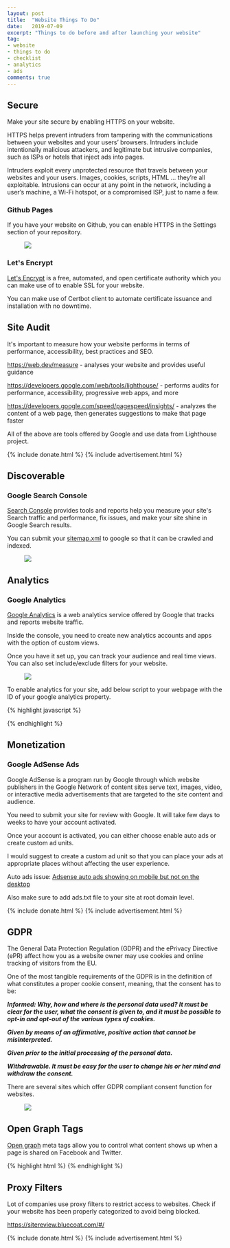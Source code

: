 ```yaml
---
layout: post
title:  "Website Things To Do"
date:   2019-07-09
excerpt: "Things to do before and after launching your website"
tag:
- website
- things to do
- checklist
- analytics
- ads
comments: true
---
```


## Secure

Make your site secure by enabling HTTPS on your website. 

HTTPS helps prevent intruders from tampering with the communications between your websites and your users’ browsers. Intruders include intentionally malicious attackers, and legitimate but intrusive companies, such as ISPs or hotels that inject ads into pages.

Intruders exploit every unprotected resource that travels between your websites and your users. Images, cookies, scripts, HTML … they’re all exploitable. Intrusions can occur at any point in the network, including a user’s machine, a Wi-Fi hotspot, or a compromised ISP, just to name a few.

### Github Pages

If you have your website on Github, you can enable HTTPS in the Settings section of your repository.

<figure class="half">
	<a href="{{ site.url }}/assets/img/2019/07/github-pages-https.png"><img src="{{ site.url }}/assets/img/2019/07/github-pages-https.png"></a>
</figure>

### Let's Encrypt

[Let's Encrypt](https://letsencrypt.org/) is a free, automated, and open certificate authority which you can make use of to enable SSL for your website.

You can make use of Certbot client to automate certificate issuance and installation with no downtime.

<script src="https://gist.github.com/HarshadRanganathan/9e6cf316239ccc9d8386999780c03ae4.js"></script>

## Site Audit

It's important to measure how your website performs in terms of performance, accessibility, best practices and SEO.

<https://web.dev/measure> - analyses your website and provides useful guidance

<https://developers.google.com/web/tools/lighthouse/> - performs audits for performance, accessibility, progressive web apps, and more

<https://developers.google.com/speed/pagespeed/insights/> - analyzes the content of a web page, then generates suggestions to make that page faster

All of the above are tools offered by Google and use data from Lighthouse project.

{% include donate.html %}
{% include advertisement.html %}

## Discoverable

### Google Search Console

[Search Console](https://search.google.com/search-console/about) provides tools and reports help you measure your site's Search traffic and performance, fix issues, and make your site shine in Google Search results.

You can submit your [sitemap.xml](https://en.wikipedia.org/wiki/Sitemaps) to google so that it can be crawled and indexed.

<figure>
	<a href="{{ site.url }}/assets/img/2019/07/google-search-console-sitemaps.png"><img src="{{ site.url }}/assets/img/2019/07/google-search-console-sitemaps.png"></a>
</figure>

## Analytics

### Google Analytics

[Google Analytics](https://analytics.google.com/analytics/web/) is a web analytics service offered by Google that tracks and reports website traffic.

Inside the console, you need to create new analytics accounts and apps with the option of custom views.

Once you have it set up, you can track your audience and real time views. You can also set include/exclude filters for your website.

<figure class="half">
	<a href="{{ site.url }}/assets/img/2019/07/google-analytics-console.png"><img src="{{ site.url }}/assets/img/2019/07/google-analytics-console.png"></a>
</figure>

To enable analytics for your site, add below script to your webpage with the ID of your google analytics property.

{% highlight javascript %}
<script async src="https://www.googletagmanager.com/gtag/js?id=GA_MEASUREMENT_ID"></script>
<script>
  window.dataLayer = window.dataLayer || [];
  function gtag(){dataLayer.push(arguments);}
  gtag('js', new Date());
  gtag('config', 'GA_MEASUREMENT_ID');
</script>
{% endhighlight %}

## Monetization

### Google AdSense Ads

Google AdSense is a program run by Google through which website publishers in the Google Network of content sites serve text, images, video, or interactive media advertisements that are targeted to the site content and audience.

You need to submit your site for review with Google. It will take few days to weeks to have your account activated.

Once your account is activated, you can either choose enable auto ads or create custom ad units.

I would suggest to create a custom ad unit so that you can place your ads at appropriate places without affecting the user experience.

Auto ads issue: [Adsense auto ads showing on mobile but not on the desktop](https://support.google.com/adsense/thread/3490813?hl=en)

Also make sure to add ads.txt file to your site at root domain level.

{% include donate.html %}
{% include advertisement.html %}

## GDPR

The General Data Protection Regulation (GDPR) and the ePrivacy Directive (ePR) affect how you as a website owner may use cookies and online tracking of visitors from the EU.

One of the most tangible requirements of the GDPR is in the definition of what constitutes a proper cookie consent, meaning, that the consent has to be:

**_Informed: Why, how and where is the personal data used? It must be clear for the user, what the consent is given to, and it must be possible to opt-in and opt-out of the various types of cookies._**

**_Given by means of an affirmative, positive action that cannot be misinterpreted._**

**_Given prior to the initial processing of the personal data._**

**_Withdrawable. It must be easy for the user to change his or her mind and withdraw the consent._**

There are several sites which offer GDPR compliant consent function for websites.

<figure class="half">
	<a href="{{ site.url }}/assets/img/2019/07/cookie-consent-banner.png"><img src="{{ site.url }}/assets/img/2019/07/cookie-consent-banner.png"></a>
</figure>

## Open Graph Tags

[Open graph](http://ogp.me/) meta tags allow you to control what content shows up when a page is shared on Facebook and Twitter. 

{% highlight html %}
<meta property="og:title" content="The Rock" />
<meta property="og:type" content="video.movie" />
<meta property="og:url" content="http://www.imdb.com/title/tt0117500/" />
<meta property="og:image" content="http://ia.media-imdb.com/images/rock.jpg" />
{% endhighlight %}

## Proxy Filters

Lot of companies use proxy filters to restrict access to websites. Check if your website has been properly categorized to avoid being blocked.

<https://sitereview.bluecoat.com/#/>

{% include donate.html %}
{% include advertisement.html %}